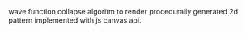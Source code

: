 wave function collapse algoritm to render procedurally generated 2d pattern implemented with js canvas api.
